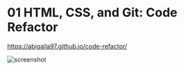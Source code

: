 # 01 HTML, CSS, and Git: Code Refactor

https://abigaila97.github.io/code-refactor/

![screenshot](./Horiseon.png)